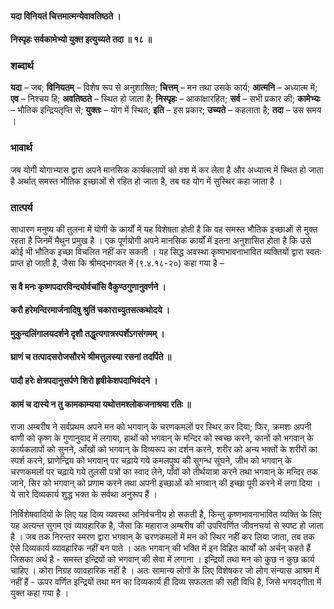 #### यदा विनियतं चित्तमात्मन्येवावतिष्ठते ।
#### निस्पृहः सर्वकामेभ्यो युक्त इत्युच्यते तदा ॥ १८ ॥

### शब्दार्थ

**यदा** – जब; **विनियतम्** – विशेष रूप से अनुशासित; **चित्तम्** – मन तथा उसके कार्य; **आत्मनि** – अध्यात्म में; **एव** – निश्चय हि; **अवतिष्ठते** – स्थित हो जाता है; **निस्पृहः** – आकांक्षारहित; **सर्व** – सभी प्रकार की; **कामेभ्यः** – भौतिक  इन्द्रियतृप्ति से; **युक्तः** – योग में स्थित; **इति** – इस प्रकार; **उच्यते** – कहलाता है; **तदा** – उस समय ।

### भावार्थ

जब योगी योगाभ्यास द्वारा अपने मानसिक कार्यकलापों को वश में कर लेता है और अध्यात्म में स्थित हो जाता है अर्थात् समस्त भौतिक इच्छाओं से रहित हो जाता है, तब वह योग में सुस्थिर कहा जाता है ।

### तात्पर्य

साधारण मनुष्य की तुलना में योगी के कार्यों में यह विशेषता होती है कि वह समस्त भौतिक इच्छाओं से मुक्त रहता है जिनमें मैथुन प्रमुख है । एक पूर्णयोगी अपने मानसिक कार्यों में इतना अनुशासित होता है कि उसे कोई भी भौतिक इच्छा विचलित नहीं कर सकती । यह सिद्ध अवस्था कृष्णभावनाभावित व्यक्तियों द्वारा स्वतः प्राप्त हो जाती है, जैसा कि श्रीमद्भागवत में (९.४.१८-२०) कहा गया है –

#### स वै मनः कृष्णपदारविन्दयोर्वचांसि वैकुण्ठगुणानुवर्णने ।
#### करौ हरेमन्दिरमार्जनादिषु श्रुतिं चकाराच्युतसत्कथोदये ।
#### मुकुन्दलिंगालयदर्शने दृशौ तद्धृत्यगात्रस्पर्शेऽगसंगमम् ।
#### घ्राणं च तत्पादसरोजसौरभे श्रीमत्तुलस्या रसनां तदर्पिते ॥
#### पादौ हरेः क्षेत्रपदानुसर्पणे शिरो हृषीकेशपदाभिवंदने ।
#### कामं च दास्ये न तु कामकाम्यया यथोत्तमश्लोकजनाश्रया रतिः ॥

राजा अम्बरीष ने सर्वप्रथम अपने मन को भगवान् के चरणकमलों पर स्थिर कर दिया; फिर, क्रमशः अपनी वाणी को कृष्ण के गुणानुवाद में लगाया, हाथों को भगवान् के मन्दिर को स्वच्छ करने, कानों को भगवान् के कार्यकलापों को सुनने, आँखों को भगवान् के दिव्यरूप का दर्शन करने, शरीर को अन्य भक्तों के शरीरों का स्पर्श करने, घ्राणेन्द्रिय को भगवान् पर चढ़ाये गये कमलपुष्प की सुगन्ध सूंघने, जीभ को भगवान् के चरणकमलों पर चढ़ाये गये तुलसी पत्रों का स्वाद लेने, पाँवों को तीर्थयात्रा करने तथा भगवान् के मन्दिर तक जाने, सिर को भगवान् को प्रणाम करने तथा अपनी इच्छाओं को भगवान् की इच्छा पूरी करने में लगा दिया । ये सारे दिव्यकार्य शुद्ध भक्त के सर्वथा अनुरूप हैं ।

निर्विशेषवादियों के लिए यह दिव्य व्यवस्था अनिर्वचनीय हो सकती है, किन्तु कृष्णभावनाभावित व्यक्ति के लिए यह अत्यन्त सुगम एवं व्यावहारिक है, जैसा कि महाराज अम्बरीष की उपरिवर्णित जीवनचर्या से स्पष्ट हो जाता है । जब तक निरन्तर स्मरण द्वारा भगवान् के चरणकमलों में मन को स्थिर नहीं कर लिया जाता, तब तक ऐसे दिव्यकार्य व्यावहारिक नहीं बन पाते । अतः भगवान् की भक्ति में इन विहित कार्यों को अर्चन् कहते हैं जिसका अर्थ है - समस्त इन्द्रियों को भगवान् की सेवा में लगाना । इन्द्रियों तथा मन को कुछ न कुछ कार्य चाहिए । कोरा निग्रह व्यावहारिक नहीं है । अतः सामान्य लोगों के लिए विशेषकर जो लोग संन्यास आश्रम में नहीं हैं - ऊपर वर्णित इन्द्रियों तथा मन का दिव्यकार्य ही दिव्य सफलता की सही विधि है, जिसे भगवद्गीता में युक्त कहा गया है ।
